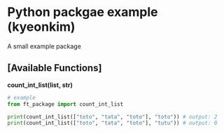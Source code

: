 # Python packgae example (kyeonkim)

A small example package

## [Available Functions]

**count_int_list(list, str)**

```python
# example
from ft_package import count_int_list

print(count_int_list(["toto", "tata", "toto"], "toto")) # output: 2
print(count_int_list(["toto", "tata", "toto"], "tutu")) # output: 0
```